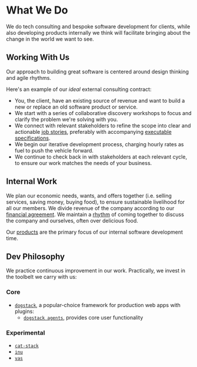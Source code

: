 # What We Do

We do tech consulting and bespoke software development for clients, while also developing products internally we think will facilitate bringing about the change in the world we want to see.

## Working With Us

Our approach to building great software is centered around design thinking and agile rhythms.

Here's an example of our _ideal_ external consulting contract:

- You, the client, have an existing source of revenue and want to build a new or replace an old software product or service.
- We start with a series of collaborative discovery workshops to focus and clarify the problem we're solving with you.
- We connect with relevant stakeholders to refine the scope into clear and actionable [job stories](https://jtbd.info/replacing-the-user-story-with-the-job-story-af7cdee10c27#.layvu3kpi), preferably with accompanying [executable specifications](http://www.agilemodeling.com/essays/executableSpecifications.htm).
- We begin our iterative development process, charging hourly rates as fuel to push the vehicle forward.
- We continue to check back in with stakeholders at each relevant cycle, to ensure our work matches the needs of your business.

## Internal Work

We plan our economic needs, wants, and offers together (i.e. selling services, saving money, buying food), to ensure sustainable livelihood for all our members. We divide revenue of the company according to our [financial agreement](../agreements/financial_agreement.md). We maintain a [rhythm](../context/rhythm.md) of coming together to discuss the company and ourselves, often over delicious food.

Our [products](../products/readme.md) are the primary focus of our internal software development time.

## Dev Philosophy

We practice continuous improvement in our work. Practically, we invest in the toolbelt we carry with us:

### Core

- [`dogstack`](https://dogstack.js.org/), a popular-choice framework for production web apps with plugins:
  - [`dogstack agents`](https://github.com/dogstack/dogstack-agents), provides core user functionality

### Experimental

- [`cat-stack`](https://github.com/enspiral-root-systems/cat-stack)
- [`inu`](https://github.com/ahdinosaur/inu)
- [`vas`](https://github.com/ahdinosaur/vas)